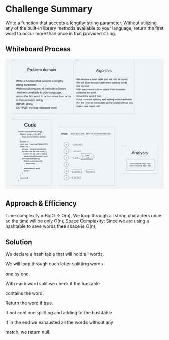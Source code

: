 # Challenge Summary
<!-- Description of the challenge -->
Write a function that accepts a lengthy string parameter.
Without utilizing any of the built-in library methods available to your language, return the first word to occur more than once in that provided string.

## Whiteboard Process
<!-- Embedded whiteboard image -->
![WhiteBoard](../../../../assets/firstWord.jpeg)

## Approach & Efficiency
<!-- What approach did you take? Why? What is the Big O space/time for this approach? -->
Time complexity = BigO => O(n). We loop through all string characters once so the time will be only O(n);
Space Complexity: Since we are using a hashtable to save words thee space is O(n);

## Solution
<!-- Show how to run your code, and examples of it in action -->
We declare a hash table that will hold all words.

We will loop through each letter splitting words

one by one.

With each word split we check if the hastable

contains the word.

Return the word if true.

If not continue splitting and adding to the hashtable

If in the end we exhausted all the words without any

match, we return null.
